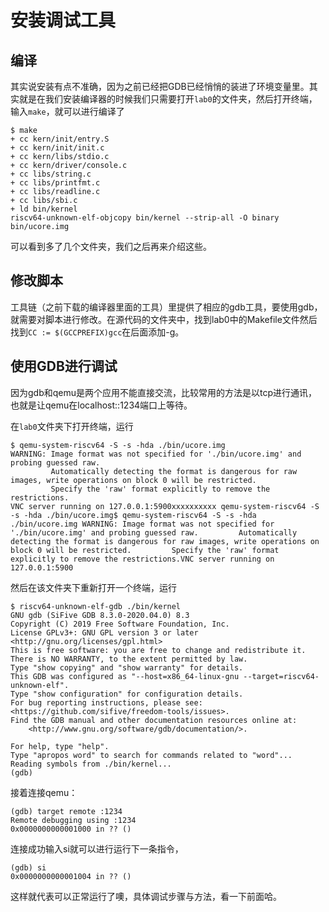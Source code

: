 # 安装调试工具

## 编译

其实说安装有点不准确，因为之前已经把GDB已经悄悄的装进了环境变量里。其实就是在我们安装编译器的时候我们只需要打开`lab0`的文件夹，然后打开终端，输入`make`，就可以进行编译了

```text
$ make
+ cc kern/init/entry.S
+ cc kern/init/init.c
+ cc kern/libs/stdio.c
+ cc kern/driver/console.c
+ cc libs/string.c
+ cc libs/printfmt.c
+ cc libs/readline.c
+ cc libs/sbi.c
+ ld bin/kernel
riscv64-unknown-elf-objcopy bin/kernel --strip-all -O binary bin/ucore.img
```

可以看到多了几个文件夹，我们之后再来介绍这些。

## 修改脚本

工具链（之前下载的编译器里面的工具）里提供了相应的gdb工具，要使用gdb，就需要对脚本进行修改。在源代码的文件夹中，找到lab0中的Makefile文件然后找到`CC := $(GCCPREFIX)gcc`在后面添加-g。

## 使用GDB进行调试

因为gdb和qemu是两个应用不能直接交流，比较常用的方法是以tcp进行通讯，也就是让qemu在localhost::1234端口上等待。

在`lab0`文件夹下打开终端，运行

```text
$ qemu-system-riscv64 -S -s -hda ./bin/ucore.img 
WARNING: Image format was not specified for './bin/ucore.img' and probing guessed raw.
         Automatically detecting the format is dangerous for raw images, write operations on block 0 will be restricted.
         Specify the 'raw' format explicitly to remove the restrictions.
VNC server running on 127.0.0.1:5900xxxxxxxxxx qemu-system-riscv64 -S -s -hda ./bin/ucore.img$ qemu-system-riscv64 -S -s -hda ./bin/ucore.img WARNING: Image format was not specified for './bin/ucore.img' and probing guessed raw.         Automatically detecting the format is dangerous for raw images, write operations on block 0 will be restricted.         Specify the 'raw' format explicitly to remove the restrictions.VNC server running on 127.0.0.1:5900
```

然后在该文件夹下重新打开一个终端，运行

```text
$ riscv64-unknown-elf-gdb ./bin/kernel
GNU gdb (SiFive GDB 8.3.0-2020.04.0) 8.3
Copyright (C) 2019 Free Software Foundation, Inc.
License GPLv3+: GNU GPL version 3 or later <http://gnu.org/licenses/gpl.html>
This is free software: you are free to change and redistribute it.
There is NO WARRANTY, to the extent permitted by law.
Type "show copying" and "show warranty" for details.
This GDB was configured as "--host=x86_64-linux-gnu --target=riscv64-unknown-elf".
Type "show configuration" for configuration details.
For bug reporting instructions, please see:
<https://github.com/sifive/freedom-tools/issues>.
Find the GDB manual and other documentation resources online at:
    <http://www.gnu.org/software/gdb/documentation/>.

For help, type "help".
Type "apropos word" to search for commands related to "word"...
Reading symbols from ./bin/kernel...
(gdb)
```

接着连接qemu：

```text
(gdb) target remote :1234
Remote debugging using :1234
0x0000000000001000 in ?? ()
```

连接成功输入si就可以进行运行下一条指令，

```text
(gdb) si
0x0000000000001004 in ?? ()
```

这样就代表可以正常运行了噢，具体调试步骤与方法，看一下前面哈。

